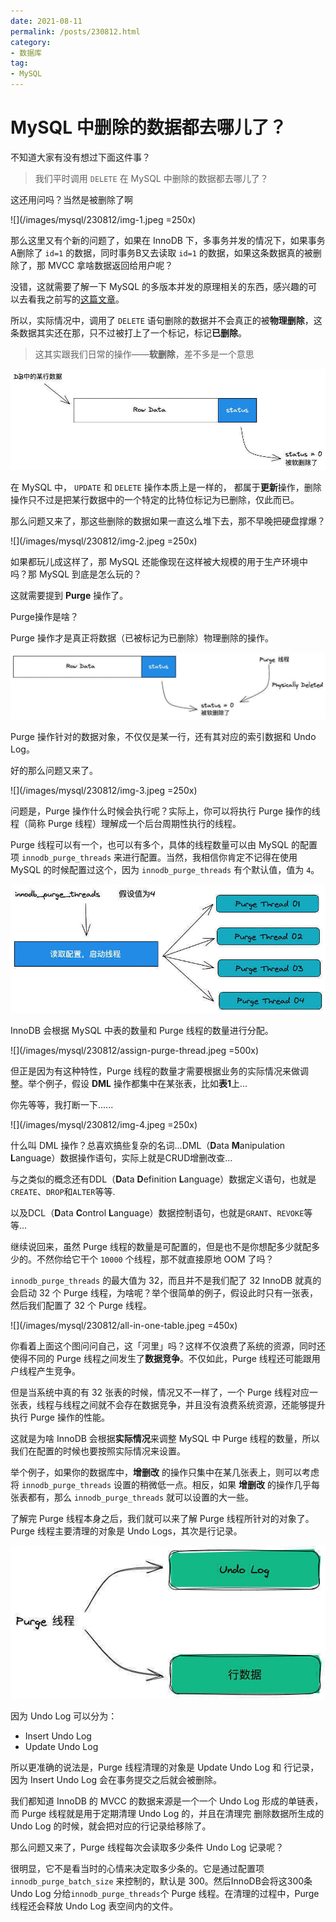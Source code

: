 ```yaml
---
date: 2021-08-11
permalink: /posts/230812.html
category:
- 数据库
tag:
- MySQL
---
```


# MySQL 中删除的数据都去哪儿了？

不知道大家有没有想过下面这件事？

> 我们平时调用 `DELETE` 在 MySQL 中删除的数据都去哪儿了？

这还用问吗？当然是被删除了啊

![](/images/mysql/230812/img-1.jpeg =250x)

那么这里又有个新的问题了，如果在 InnoDB 下，多事务并发的情况下，如果事务A删除了 `id=1` 的数据，同时事务B又去读取 `id=1` 的数据，如果这条数据真的被删除了，那 MVCC 拿啥数据返回给用户呢？

没错，这就需要了解一下 MySQL 的多版本并发的原理相关的东西，感兴趣的可以去看我之前写的[这篇文章]()。



所以，实际情况中，调用了 `DELETE` 语句删除的数据并不会真正的被**物理删除**，这条数据其实还在那，只不过被打上了一个标记，标记**已删除**。

> 这其实跟我们日常的操作——**软删除**，差不多是一个意思

![](/images/mysql/230812/row-data-in-db.jpeg)



在 MySQL 中， `UPDATE` 和 `DELETE` 操作本质上是一样的， 都属于**更新**操作，删除操作只不过是把某行数据中的一个特定的比特位标记为已删除，仅此而已。



那么问题又来了，那这些删除的数据如果一直这么堆下去，那不早晚把硬盘撑爆？

![](/images/mysql/230812/img-2.jpeg =250x)

如果都玩儿成这样了，那 MySQL 还能像现在这样被大规模的用于生产环境中吗？那 MySQL 到底是怎么玩的？



这就需要提到 **Purge** 操作了。

Purge操作是啥？



Purge 操作才是真正将数据（已被标记为已删除）物理删除的操作。

![](/images/mysql/230812/purge-operation.jpeg)

Purge 操作针对的数据对象，不仅仅是某一行，还有其对应的索引数据和 Undo Log。

好的那么问题又来了。

![](/images/mysql/230812/img-3.jpeg =250x)

问题是，Purge 操作什么时候会执行呢？实际上，你可以将执行 Purge 操作的线程（简称 Purge 线程）理解成一个后台周期性执行的线程。

Purge 线程可以有一个，也可以有多个，具体的线程数量可以由 MySQL 的配置项 `innodb_purge_threads` 来进行配置。当然，我相信你肯定不记得在使用 MySQL 的时候配置过这个，因为 `innodb_purge_threads` 有个默认值，值为 `4`。

![](/images/mysql/230812/config-innodb-purge-threads.jpeg)

InnoDB 会根据 MySQL 中表的数量和 Purge 线程的数量进行分配。

![](/images/mysql/230812/assign-purge-thread.jpeg =500x)

但正是因为有这种特性，Purge 线程的数量才需要根据业务的实际情况来做调整。举个例子，假设 **DML** 操作都集中在某张表，比如**表1**上...

你先等等，我打断一下......

![](/images/mysql/230812/img-4.jpeg =250x)

什么叫 DML 操作？总喜欢搞些复杂的名词...DML（**D**ata **M**anipulation **L**anguage）数据操作语句，实际上就是CRUD增删改查...

与之类似的概念还有DDL（**D**ata **D**efinition **L**anguage）数据定义语句，也就是`CREATE`、`DROP`和`ALTER`等等.

以及DCL（**D**ata **C**ontrol **L**anguage）数据控制语句，也就是`GRANT`、`REVOKE`等等...



继续说回来，虽然 Purge 线程的数量是可配置的，但是也不是你想配多少就配多少的。不然你给它干个 `10000` 个线程，那不就直接原地 OOM 了吗？

`innodb_purge_threads` 的最大值为 32，而且并不是我们配了 32 InnoDB 就真的会启动 32 个 Purge 线程，为啥呢？举个很简单的例子，假设此时只有一张表，然后我们配置了 32 个 Purge 线程。

![](/images/mysql/230812/all-in-one-table.jpeg =450x)

你看着上面这个图问问自己，这「河里」吗？这样不仅浪费了系统的资源，同时还使得不同的 Purge 线程之间发生了**数据竞争**。不仅如此，Purge 线程还可能跟用户线程产生竞争。

但是当系统中真的有 32 张表的时候，情况又不一样了，一个 Purge 线程对应一张表，线程与线程之间就不会存在数据竞争，并且没有浪费系统资源，还能够提升执行 Purge 操作的性能。



这就是为啥 InnoDB 会根据**实际情况**来调整 MySQL 中 Purge 线程的数量，所以我们在配置的时候也要按照实际情况来设置。

举个例子，如果你的数据库中，**增删改** 的操作只集中在某几张表上，则可以考虑将 `innodb_purge_threads`  设置的稍微低一点。相反，如果 **增删改** 的操作几乎每张表都有，那么 `innodb_purge_threads`  就可以设置的大一些。



了解完 Purge 线程本身之后，我们就可以来了解 Purge 线程所针对的对象了。Purge 线程主要清理的对象是 Undo Logs，其次是行记录。

![](/images/mysql/230812/main-object.jpeg)

因为 Undo Log 可以分为：

- Insert Undo Log
- Update Undo Log

所以更准确的说法是，Purge 线程清理的对象是 Update Undo Log 和 行记录，因为 Insert Undo Log 会在事务提交之后就会被删除。

我们都知道 InnoDB 的 MVCC 的数据来源是一个一个 Undo Log 形成的单链表，而 Purge 线程就是用于定期清理 Undo Log 的，并且在清理完 删除数据所生成的 Undo Log 的时候，就会把对应的行记录给移除了。



那么问题又来了，Purge 线程每次会读取多少条件 Undo Log 记录呢？

很明显，它不是看当时的心情来决定取多少条的。它是通过配置项 `innodb_purge_batch_size` 来控制的，默认是 300。然后InnoDB会将这300条 Undo Log 分给`innodb_purge_threads`个 Purge 线程。在清理的过程中，Purge 线程还会释放 Undo Log 表空间内的文件。




